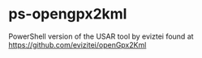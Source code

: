 # ps-opengpx2kml
PowerShell version of the USAR tool by eviztei found at https://github.com/evizitei/openGpx2Kml
